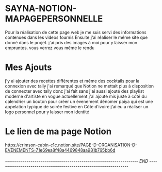 # SAYNA-NOTION-MAPAGEPERSONNELLE
 Pour la réalisation de cette page web je me suis servi des informations contenues dans les videos fournis 
 Ensuite j'ai réaliser le même site que donné dans le projet. j'ai pris des images à moi pour y laisser mon empruntes. 
 vous verrez vous même le rendu
# Mes Ajouts 
j'y ai ajouter des recettes différentes et même des cocktails
 pour la connexion avec tally j'ai remarqué que Notion ne mettait plus à disposition de connecter avec tally donc j'ai fait sans 
j'ai aussi ajouté des playlist moderne d'artiste en vogue actuellement
j'ai ajouté mis juste à côté du calendrier un bouton pour créer un évenement dénomer paiya qui est une appelation typique de soirée festive en Côte d'ivoire
j'ai eu a réaliser un logo personnel pour y laisser mon identité

# Le lien de ma page Notion

https://crimson-cabin-c1c.notion.site/PAGE-D-ORGANISATION-D-EVENEMENTS-71e69ea8f48a4469848aa981b765bb6d

###### -------------------------------------------------------------------- END -------------------------------------------------------------------   #####
